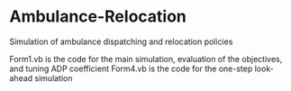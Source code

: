 # Ambulance-Relocation
Simulation of ambulance dispatching and relocation policies

Form1.vb is the code for the main simulation, evaluation of the objectives, and tuning ADP coefficient
Form4.vb is the code for the one-step look-ahead simulation
